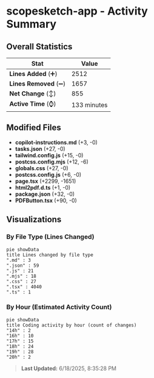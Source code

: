 # scopesketch-app - Activity Summary 

## Overall Statistics

| Stat                   | Value                                                             |
| ---------------------- | ----------------------------------------------------------------- |
| **Lines Added** (➕)   | 2512                                          |
| **Lines Removed** (➖) | 1657                                        |
| **Net Change** (↕)    | 855                |
| **Active Time** (⌚)   | 133 minutes |


## Modified Files
- **copilot-instructions.md** (+3, -0)
- **tasks.json** (+27, -0)
- **tailwind.config.js** (+15, -0)
- **postcss.config.mjs** (+12, -6)
- **globals.css** (+27, -0)
- **postcss.config.js** (+6, -0)
- **page.tsx** (+2299, -1651)
- **html2pdf.d.ts** (+1, -0)
- **package.json** (+32, -0)
- **PDFButton.tsx** (+90, -0)

## Visualizations

### By File Type (Lines Changed)

```mermaid
pie showData
title Lines changed by file type
".md" : 3
".json" : 59
".js" : 21
".mjs" : 18
".css" : 27
".tsx" : 4040
".ts" : 1
```

### By Hour (Estimated Activity Count)

```mermaid
pie showData
title Coding activity by hour (count of changes)
"14h" : 2
"16h" : 10
"17h" : 15
"18h" : 24
"19h" : 28
"20h" : 2
```


> **Last Updated:** 6/18/2025, 8:35:28 PM